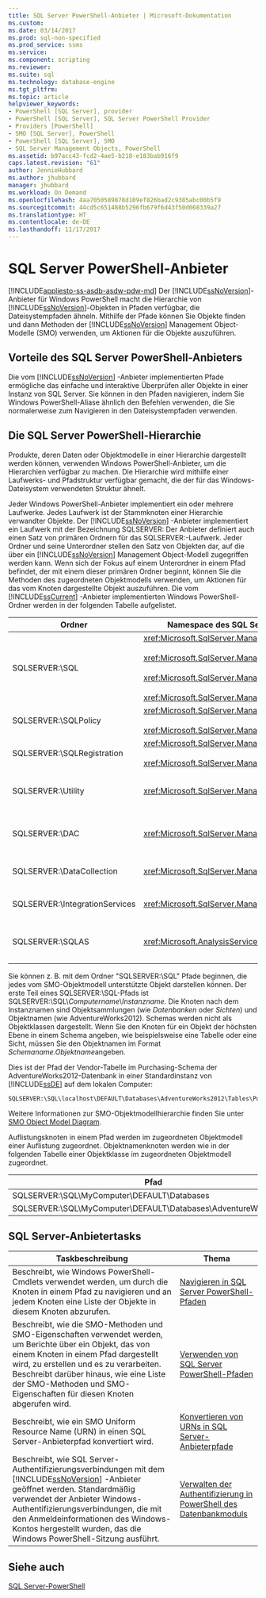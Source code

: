 ```yaml
---
title: SQL Server PowerShell-Anbieter | Microsoft-Dokumentation
ms.custom: 
ms.date: 03/14/2017
ms.prod: sql-non-specified
ms.prod_service: ssms
ms.service: 
ms.component: scripting
ms.reviewer: 
ms.suite: sql
ms.technology: database-engine
ms.tgt_pltfrm: 
ms.topic: article
helpviewer_keywords:
- PowerShell [SQL Server], provider
- PowerShell [SQL Server], SQL Server PowerShell Provider
- Providers [PowerShell]
- SMO [SQL Server], PowerShell
- PowerShell [SQL Server], SMO
- SQL Server Management Objects, PowerShell
ms.assetid: b97acc43-fcd2-4ae5-b218-e183bab916f9
caps.latest.revision: "61"
author: JennieHubbard
ms.author: jhubbard
manager: jhubbard
ms.workload: On Demand
ms.openlocfilehash: 4aa7050589878d109ef826bad2c9385abc00b5f9
ms.sourcegitcommit: 44cd5c651488b5296fb679f6d43f50d068339a27
ms.translationtype: HT
ms.contentlocale: de-DE
ms.lasthandoff: 11/17/2017
---
```

# <a name="sql-server-powershell-provider"></a>SQL Server PowerShell-Anbieter
[!INCLUDE[appliesto-ss-asdb-asdw-pdw-md](../../includes/appliesto-ss-asdb-asdw-pdw-md.md)] Der [!INCLUDE[ssNoVersion](../../includes/ssnoversion-md.md)]-Anbieter für Windows PowerShell macht die Hierarchie von [!INCLUDE[ssNoVersion](../../includes/ssnoversion-md.md)]-Objekten in Pfaden verfügbar, die Dateisystempfaden ähneln. Mithilfe der Pfade können Sie Objekte finden und dann Methoden der [!INCLUDE[ssNoVersion](../../includes/ssnoversion-md.md)] Management Object-Modelle (SMO) verwenden, um Aktionen für die Objekte auszuführen.  
  
## <a name="benefits-of-the-sql-server-powershell-provider"></a>Vorteile des SQL Server PowerShell-Anbieters  
 Die vom [!INCLUDE[ssNoVersion](../../includes/ssnoversion-md.md)] -Anbieter implementierten Pfade ermögliche das einfache und interaktive Überprüfen aller Objekte in einer Instanz von SQL Server. Sie können in den Pfaden navigieren, indem Sie Windows PowerShell-Aliase ähnlich den Befehlen verwenden, die Sie normalerweise zum Navigieren in den Dateisystempfaden verwenden.  
  
## <a name="the-sql-server-powershell-hierarchy"></a>Die SQL Server PowerShell-Hierarchie  
 Produkte, deren Daten oder Objektmodelle in einer Hierarchie dargestellt werden können, verwenden Windows PowerShell-Anbieter, um die Hierarchien verfügbar zu machen. Die Hierarchie wird mithilfe einer Laufwerks- und Pfadstruktur verfügbar gemacht, die der für das Windows-Dateisystem verwendeten Struktur ähnelt.  
  
 Jeder Windows PowerShell-Anbieter implementiert ein oder mehrere Laufwerke. Jedes Laufwerk ist der Stammknoten einer Hierarchie verwandter Objekte. Der [!INCLUDE[ssNoVersion](../../includes/ssnoversion-md.md)] -Anbieter implementiert ein Laufwerk mit der Bezeichnung SQLSERVER: Der Anbieter definiert auch einen Satz von primären Ordnern für das SQLSERVER:-Laufwerk. Jeder Ordner und seine Unterordner stellen den Satz von Objekten dar, auf die über ein [!INCLUDE[ssNoVersion](../../includes/ssnoversion-md.md)] Management Object-Modell zugegriffen werden kann. Wenn sich der Fokus auf einem Unterordner in einem Pfad befindet, der mit einem dieser primären Ordner beginnt, können Sie die Methoden des zugeordneten Objektmodells verwenden, um Aktionen für das vom Knoten dargestellte Objekt auszuführen. Die vom [!INCLUDE[ssCurrent](../../includes/sscurrent-md.md)] -Anbieter implementierten Windows PowerShell-Ordner werden in der folgenden Tabelle aufgelistet.  
  
|Ordner|Namespace des SQL Server-Objektmodells|Objekte|  
|------------|---------------------------------------|-------------|  
|SQLSERVER:\SQL|<xref:Microsoft.SqlServer.Management.Smo><br /><br /> <xref:Microsoft.SqlServer.Management.Smo.Agent><br /><br /> <xref:Microsoft.SqlServer.Management.Smo.Broker><br /><br /> <xref:Microsoft.SqlServer.Management.Smo.Mail>|Datenbankobjekte, wie Tabellen, Sichten und gespeicherte Prozeduren.|  
|SQLSERVER:\SQLPolicy|<xref:Microsoft.SqlServer.Management.Dmf><br /><br /> <xref:Microsoft.SqlServer.Management.Facets>|Richtlinienbasierte Verwaltungsobjekte, z. B. Richtlinien und Facets|  
|SQLSERVER:\SQLRegistration|<xref:Microsoft.SqlServer.Management.RegisteredServers><br /><br /> <xref:Microsoft.SqlServer.Management.Smo.RegSvrEnum>|Registrierte Serverobjekte, z. B. Servergruppen und registrierte Server|  
|SQLSERVER:\Utility|<xref:Microsoft.SqlServer.Management.Utility>|Hilfsprogrammobjekte, z. B. verwaltete [!INCLUDE[ssDE](../../includes/ssde-md.md)]-Instanzen|  
|SQLSERVER:\DAC|<xref:Microsoft.SqlServer.Management.DAC>|Datenebenenanwendungs-Objekte z. B. DAC-Pakete und Vorgänge wie das Bereitstellen einer DAC|  
|SQLSERVER:\DataCollection|<xref:Microsoft.SqlServer.Management.Collector>|Datensammler-Objekte, z. B. Sammlungssätze und Konfigurationsspeicher|  
|SQLSERVER:\IntegrationServices|<xref:Microsoft.SqlServer.Management.IntegrationServices>|[!INCLUDE[ssISnoversion](../../includes/ssisnoversion-md.md)] -Objekte, z. B. Projekte, Pakete und Umgebungen|  
|SQLSERVER:\SQLAS|<xref:Microsoft.AnalysisServices>|[!INCLUDE[ssASnoversion](../../includes/ssasnoversion-md.md)] -Objekte, z. B. Cubes, Aggregationen und Dimensionen|  
  
 Sie können z. B. mit dem Ordner "SQLSERVER:\SQL" Pfade beginnen, die jedes vom SMO-Objektmodell unterstützte Objekt darstellen können. Der erste Teil eines SQLSERVER:\SQL-Pfads ist SQLSERVER:\SQL\\*Computername*\\*Instanzname*. Die Knoten nach dem Instanznamen sind Objektsammlungen (wie *Datenbanken* oder *Sichten*) und Objektnamen (wie AdventureWorks2012). Schemas werden nicht als Objektklassen dargestellt. Wenn Sie den Knoten für ein Objekt der höchsten Ebene in einem Schema angeben, wie beispielsweise eine Tabelle oder eine Sicht, müssen Sie den Objektnamen im Format *Schemaname.Objektname*angeben.  
  
 Dies ist der Pfad der Vendor-Tabelle im Purchasing-Schema der AdventureWorks2012-Datenbank in einer Standardinstanz von [!INCLUDE[ssDE](../../includes/ssde-md.md)] auf dem lokalen Computer:  
  
```  
SQLSERVER:\SQL\localhost\DEFAULT\Databases\AdventureWorks2012\Tables\Purchasing.Vendor  
```  
  
 Weitere Informationen zur SMO-Objektmodellhierarchie finden Sie unter [SMO Object Model Diagram](../../relational-databases/server-management-objects-smo/smo-object-model-diagram.md).  
  
 Auflistungsknoten in einem Pfad werden im zugeordneten Objektmodell einer Auflistung zugeordnet. Objektnamenknoten werden wie in der folgenden Tabelle einer Objektklasse im zugeordneten Objektmodell zugeordnet.  
  
|Pfad|SMO-Klasse|  
|----------|---------------|  
|SQLSERVER:\SQL\MyComputer\DEFAULT\Databases|<xref:Microsoft.SqlServer.Management.Smo.DatabaseCollection>|  
|SQLSERVER:\SQL\MyComputer\DEFAULT\Databases\AdventureWorks2012|<xref:Microsoft.SqlServer.Management.Smo.Database>|  
  
## <a name="sql-server-provider-tasks"></a>SQL Server-Anbietertasks  
  
|Taskbeschreibung|Thema|  
|----------------------|-----------|  
|Beschreibt, wie Windows PowerShell-Cmdlets verwendet werden, um durch die Knoten in einem Pfad zu navigieren und an jedem Knoten eine Liste der Objekte in diesem Knoten abzurufen.|[Navigieren in SQL Server PowerShell-Pfaden](../../relational-databases/scripting/navigate-sql-server-powershell-paths.md)|  
|Beschreibt, wie die SMO-Methoden und SMO-Eigenschaften verwendet werden, um Berichte über ein Objekt, das von einem Knoten in einem Pfad dargestellt wird, zu erstellen und es zu verarbeiten. Beschreibt darüber hinaus, wie eine Liste der SMO-Methoden und SMO-Eigenschaften für diesen Knoten abgerufen wird.|[Verwenden von SQL Server PowerShell-Pfaden](../../relational-databases/scripting/work-with-sql-server-powershell-paths.md)|  
|Beschreibt, wie ein SMO Uniform Resource Name (URN) in einen SQL Server-Anbieterpfad konvertiert wird.|[Konvertieren von URNs in SQL Server-Anbieterpfade](../../relational-databases/scripting/convert-urns-to-sql-server-provider-paths.md)|  
|Beschreibt, wie SQL Server-Authentifizierungsverbindungen mit dem [!INCLUDE[ssNoVersion](../../includes/ssnoversion-md.md)] -Anbieter geöffnet werden. Standardmäßig verwendet der Anbieter Windows-Authentifizierungsverbindungen, die mit den Anmeldeinformationen des Windows-Kontos hergestellt wurden, das die Windows PowerShell-Sitzung ausführt.|[Verwalten der Authentifizierung in PowerShell des Datenbankmoduls](../../relational-databases/scripting/manage-authentication-in-database-engine-powershell.md)|  
  
## <a name="see-also"></a>Siehe auch  
 [SQL Server-PowerShell](../../relational-databases/scripting/sql-server-powershell.md)  
  
  
